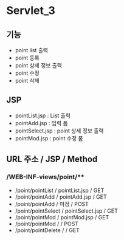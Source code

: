 # Servlet_3

 ## 기능
 - point list 출력
 - point 등록 
 - point 상세 정보 출력
 - point 수정 
 - point 삭제
 
 ## JSP
 - pointList.jsp		: List 출력
 - pointAdd.jsp			: 입력 폼
 - pointSelect.jsp		: point 상세 정보 출력
 - pointMod.jsp			: point 수정 폼
 
 
 ## URL 주소				/	JSP 			/	Method
### /WEB-INF-views/point/** 
 - /point/pointList		/	pointList.jsp	/	GET
 - /point/pointAdd		/	pointAdd.jsp	/	GET
 - /point/pointAdd		/	미정				/	POST 
 - /point/pointSelect	/ 	pointSelect.jsp	/	GET
 - /point/pointMod		/	pointMod.jsp	/	GET
 - /point/pointMod		/					/	POST
 - /point/pointDelete	/					/	GET